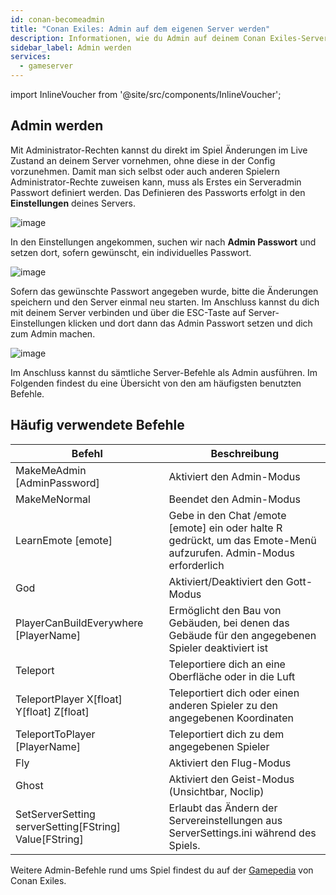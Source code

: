 ```yaml
---
id: conan-becomeadmin
title: "Conan Exiles: Admin auf dem eigenen Server werden"
description: Informationen, wie du Admin auf deinem Conan Exiles-Server von ZAP-Hosting wirst - ZAP-Hosting.com Dokumentation
sidebar_label: Admin werden
services:
  - gameserver
---
```


import InlineVoucher from '@site/src/components/InlineVoucher';

<InlineVoucher />

## Admin werden

Mit Administrator-Rechten kannst du direkt im Spiel Änderungen im Live Zustand an deinem Server vornehmen, ohne diese in der Config vorzunehmen. Damit man sich selbst oder auch anderen Spielern Administrator-Rechte zuweisen kann, muss als Erstes ein Serveradmin Passwort definiert werden. Das Definieren des Passworts erfolgt in den **Einstellungen** deines Servers.



![image](https://user-images.githubusercontent.com/26007280/189707562-a06d3a2e-5b3e-4f39-a633-221e64437662.png)


In den Einstellungen angekommen, suchen wir nach **Admin Passwort** und setzen dort, sofern gewünscht, ein individuelles Passwort.


![image](https://user-images.githubusercontent.com/26007280/189707600-0046b896-0519-4ed7-b35e-badcdb6cd837.png)



Sofern das gewünschte Passwort angegeben wurde, bitte die Änderungen speichern und den Server einmal neu starten. Im Anschluss kannst du dich mit deinem Server verbinden und über die ESC-Taste auf Server-Einstellungen klicken und dort dann das Admin Passwort setzen und dich zum Admin machen.

![image](https://user-images.githubusercontent.com/26007280/189707621-659be0b9-571b-44bd-bb8f-9472836115e8.png)



Im Anschluss kannst du sämtliche Server-Befehle als Admin ausführen. Im Folgenden findest du eine Übersicht von den am häufigsten benutzten Befehle.



## Häufig verwendete Befehle

| Befehl                                                | Beschreibung                                                  |
| ------------------------------------------------------ | ------------------------------------------------------------ |
| MakeMeAdmin [AdminPassword]                            | Aktiviert den Admin-Modus                                    |
| MakeMeNormal                                           | Beendet den Admin-Modus                                      |
| LearnEmote [emote]                                     | Gebe in den Chat /emote [emote] ein oder halte R gedrückt, um das Emote-Menü aufzurufen. Admin-Modus erforderlich |
| God                                                    | Aktiviert/Deaktiviert den Gott-Modus                         |
| PlayerCanBuildEverywhere [PlayerName]                  | Ermöglicht den Bau von Gebäuden, bei denen das Gebäude für den angegebenen Spieler deaktiviert ist |
| Teleport                                               | Teleportiere dich an eine Oberfläche oder in die Luft        |
| TeleportPlayer X[float] Y[float] Z[float]              | Teleportiert dich oder einen anderen Spieler zu den angegebenen Koordinaten |
| TeleportToPlayer [PlayerName]                          | Teleportiert dich zu dem angegebenen Spieler                 |
| Fly                                                    | Aktiviert den Flug-Modus                                     |
| Ghost                                                  | Aktiviert den Geist-Modus (Unsichtbar, Noclip)               |
| SetServerSetting serverSetting[FString] Value[FString] | Erlaubt das Ändern der Servereinstellungen aus ServerSettings.ini während des Spiels. |



Weitere Admin-Befehle rund ums Spiel findest du auf der [Gamepedia](https://conanexiles.gamepedia.com/Admin_Panel) von Conan Exiles. 
